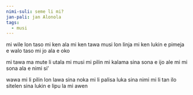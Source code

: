 ```yaml
---
nimi-suli: seme li mi?
jan-pali: jan Alonola
tags:
  - musi
---
```

mi wile lon taso mi ken ala
mi ken tawa musi lon linja
mi ken lukin e pimeja e walo
taso mi jo ala e oko

mi tawa ma mute li utala
mi musi mi pilin mi kalama
sina sona e ijo ale mi
mi sona ala e nimi si’

wawa mi li pilin lon lawa sina
noka mi li palisa luka sina
nimi mi li tan ilo sitelen
sina lukin e lipu la mi awen
